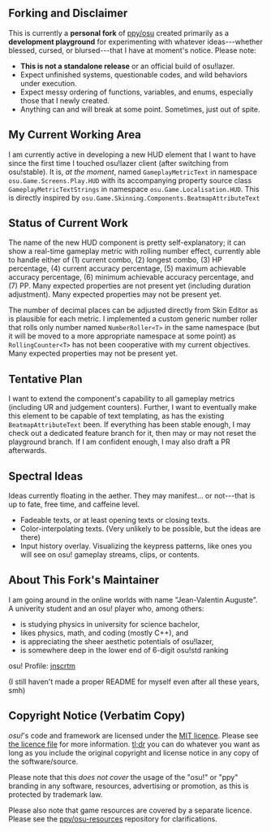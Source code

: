 ## Forking and Disclaimer
This is currently a **personal fork** of [ppy/osu](https://github.com/ppy/osu) created primarily as a **development playground** for experimenting with whatever ideas---whether blessed, cursed, or blursed---that I have at moment's notice. Please note:
- **This is not a standalone release** or an official build of osu!lazer.
- Expect unfinished systems, questionable codes, and wild behaviors under execution.
- Expect messy ordering of functions, variables, and enums, especially those that I newly created.
- Anything can and will break at some point. Sometimes, just out of spite.

## My Current Working Area
I am currently active in developing a new HUD element that I want to have since the first time I touched osu!lazer client (after switching from osu!stable). It is, *at the moment*, named `GameplayMetricText` in namespace `osu.Game.Screens.Play.HUD` with its accompanying property source class `GameplayMetricTextStrings` in namespace `osu.Game.Localisation.HUD`. This is directly inspired by `osu.Game.Skinning.Components.BeatmapAttributeText`

## Status of Current Work
The name of the new HUD component is pretty self-explanatory; it can show a real-time gameplay metric with rolling number effect, currently able to handle either of (1) current combo, (2) longest combo, (3) HP percentage, (4) current accuracy percentage, (5) maximum achievable accuracy percentage, (6) minimum achievable accuracy percentage, and (7) PP.  Many expected properties are not present yet (including duration adjustment). Many expected properties may not be present yet.

The number of decimal places can be adjusted directly from Skin Editor as is plausible for each metric. I implemented a custom generic number roller that rolls only number named `NumberRoller<T>` in the same namespace (but it will be moved to a more appropriate namespace at some point) as `RollingCounter<T>` has not been cooperative with my current objectives. Many expected properties may not be present yet.

## Tentative Plan
I want to extend the component's capability to all gameplay metrics (including UR and judgement counters). Further, I want to eventually make this element to be capable of text templating, as has the existing `BeatmapAttributeText` been. If everything has been stable enough, I may check out a dedicated feature branch for it, then may or may not reset the playground branch. If I am confident enough, I may also draft a PR afterwards.

## Spectral Ideas
Ideas currently floating in the aether. They may manifest... or not---that is up to fate, free time, and caffeine level.
- Fadeable texts, or at least opening texts or closing texts.
- Color-interpolating texts. (Very unlikely to be possible, but the ideas are there)
- Input history overlay. Visualizing the keypress patterns, like ones you will see on osu! gameplay streams, clips, or contents. 

## About This Fork's Maintainer
I am going around in the online worlds with name "Jean-Valentin Auguste". A univerity student and an osu! player who, among others:
- is studying physics in university for science bachelor,
- likes physics, math, and coding (mostly C++), and
- is appreciating the sheer aesthetic potentials of osu!lazer,
- is somewhere deep in the lower end of 6-digit osu!std ranking

osu! Profile: [jnscrtm](osu.ppy.sh/users/37827365)

(I still haven't made a proper README for myself even after all these years, smh)

## Copyright Notice (Verbatim Copy)
*osu!*'s code and framework are licensed under the [MIT licence](https://opensource.org/licenses/MIT). Please see [the licence file](LICENCE) for more information. [tl;dr](https://tldrlegal.com/license/mit-license) you can do whatever you want as long as you include the original copyright and license notice in any copy of the software/source.

Please note that this *does not cover* the usage of the "osu!" or "ppy" branding in any software, resources, advertising or promotion, as this is protected by trademark law.

Please also note that game resources are covered by a separate licence. Please see the [ppy/osu-resources](https://github.com/ppy/osu-resources) repository for clarifications.
